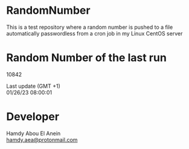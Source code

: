 # RandomNumber    
This is a test repository where a random number is pushed to a file automatically passwordless from a cron job in my Linux CentOS server    
# Random Number of the last run   
10842
      
Last update (GMT +1)    
01/26/23 08:00:01
# Developer    
Hamdy Abou El Anein   
hamdy.aea@protonmail.com
